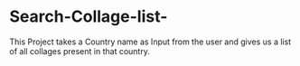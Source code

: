 # Search-Collage-list-
This Project takes a Country name as Input from the user and gives us a list of all collages present in that country.
